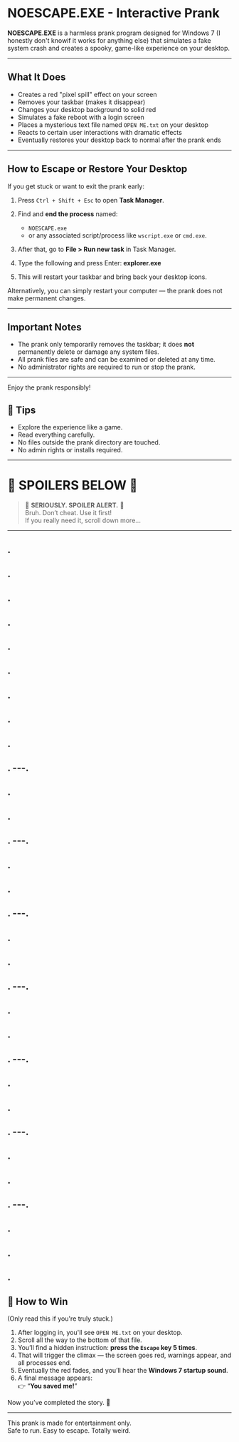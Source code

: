# NOESCAPE.EXE - Interactive Prank

**NOESCAPE.EXE** is a harmless prank program designed for Windows 7 (I honestly don't knowif it works for anything else) that simulates a fake system crash and creates a spooky, game-like experience on your desktop.

---

## What It Does

- Creates a red "pixel spill" effect on your screen
- Removes your taskbar (makes it disappear)
- Changes your desktop background to solid red
- Simulates a fake reboot with a login screen
- Places a mysterious text file named `OPEN ME.txt` on your desktop
- Reacts to certain user interactions with dramatic effects
- Eventually restores your desktop back to normal after the prank ends

---

## How to Escape or Restore Your Desktop

If you get stuck or want to exit the prank early:

1. Press `Ctrl + Shift + Esc` to open **Task Manager**.
2. Find and **end the process** named:
   - `NOESCAPE.exe`
   - or any associated script/process like `wscript.exe` or `cmd.exe`.
3. After that, go to **File > Run new task** in Task Manager.
4. Type the following and press Enter: **explorer.exe**

5. This will restart your taskbar and bring back your desktop icons.

Alternatively, you can simply restart your computer — the prank does not make permanent changes.

---

## Important Notes

- The prank only temporarily removes the taskbar; it does **not** permanently delete or damage any system files.
- All prank files are safe and can be examined or deleted at any time.
- No administrator rights are required to run or stop the prank.

---

Enjoy the prank responsibly!


## 📜 Tips

- Explore the experience like a game.
- Read everything carefully.
- No files outside the prank directory are touched.
- No admin rights or installs required.

---

# 🚨 SPOILERS BELOW 🚨

> 🛑 **SERIOUSLY. SPOILER ALERT.** 🛑  
> Bruh. Don’t cheat. Use it first!  
> If you really need it, scroll down more...
---
.
---
.
---
.
---
.
---
.
---
.
---
.
---
.
---
.
---
.
---.
---
.
---
.
---
.
---.
---
.
---
.
---
.
---.
---
.
---
.
---
.
---.
---
.
---
.
---
.
---.
---
.
---
.
---
.
---.
---
.
---
.
---
.
---.
---
.
---
.
---
.
---



































## 🧠 How to Win

(Only read this if you're truly stuck.)

1. After logging in, you'll see `OPEN ME.txt` on your desktop.
2. Scroll all the way to the bottom of that file.
3. You’ll find a hidden instruction: **press the `Escape` key 5 times**.
4. That will trigger the climax — the screen goes red, warnings appear, and all processes end.
5. Eventually the red fades, and you’ll hear the **Windows 7 startup sound**.
6. A final message appears:  
👉 “**You saved me!**”

Now you’ve completed the story. 🎉

---

This prank is made for entertainment only.  
Safe to run. Easy to escape. Totally weird.
